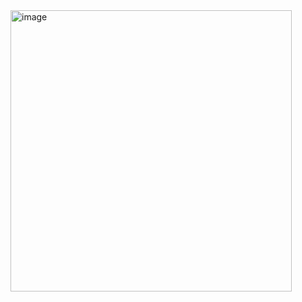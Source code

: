<img width="450" height="450" alt="image" src="https://github.com/user-attachments/assets/d0cef9b0-1fce-444e-9b38-c25f5d7f3bf9" />
